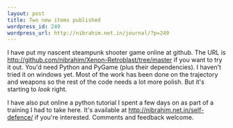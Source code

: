 ```yaml
--- 
layout: post
title: Two new items published
wordpress_id: 249
wordpress_url: http://nibrahim.net.in/journal/?p=249
---
```

I have put my nascent steampunk shooter game online at github. The URL is <a href="http://github.com/nibrahim/Xenon-Retroblast/tree/master">http://github.com/nibrahim/Xenon-Retroblast/tree/master</a> if you want to try it out. You'd need Python and PyGame (plus their dependencies). I haven't tried it on windows yet. Most of the work has been done on the trajectory and weapons so the rest of the code needs a lot more polish. But it's starting to <em>look</em> right. 

I have also put online a python tutorial I spent a few days on as part of a training I had to take here. It's available at <a href="http://nibrahim.net.in/self-defence/">http://nibrahim.net.in/self-defence/</a> if you're interested. Comments and feedback welcome. 
